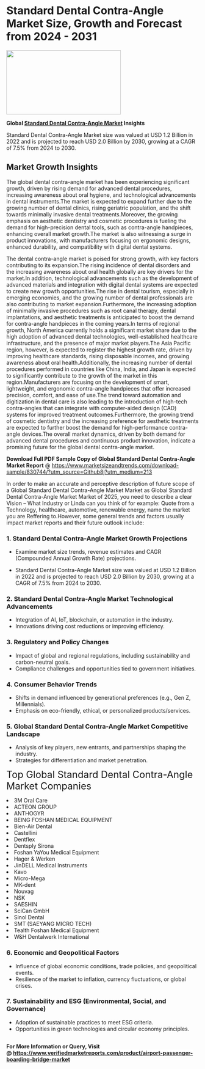 <H1>Standard Dental Contra-Angle Market Size, Growth and Forecast from 2024 - 2031</H1><img class="aligncenter size-medium wp-image-584254" src="https://thirdeyenews.in/wp-content/uploads/2024/09/Global-Market-Research-300x168.jpeg" alt="" width="300" height="168" /><p><strong>Global&nbsp;<a href="https://www.marketsizeandtrends.com/download-sample/830744/?utm_source=Github8j?utm_medium=213">Standard Dental Contra-Angle Market</a> Insights</strong></p><p>Standard Dental Contra-Angle Market size was valued at USD 1.2 Billion in 2022 and is projected to reach USD 2.0 Billion by 2030, growing at a CAGR of 7.5% from 2024 to 2030.</p><p><h2>Market Growth Insights</h2> <p>The global dental contra-angle market has been experiencing significant growth, driven by rising demand for advanced dental procedures, increasing awareness about oral hygiene, and technological advancements in dental instruments.The market is expected to expand further due to the growing number of dental clinics, rising geriatric population, and the shift towards minimally invasive dental treatments.Moreover, the growing emphasis on aesthetic dentistry and cosmetic procedures is fueling the demand for high-precision dental tools, such as contra-angle handpieces, enhancing overall market growth.The market is also witnessing a surge in product innovations, with manufacturers focusing on ergonomic designs, enhanced durability, and compatibility with digital dental systems.</p> <p>The dental contra-angle market is poised for strong growth, with key factors contributing to its expansion.The rising incidence of dental disorders and the increasing awareness about oral health globally are key drivers for the market.In addition, technological advancements such as the development of advanced materials and integration with digital dental systems are expected to create new growth opportunities.The rise in dental tourism, especially in emerging economies, and the growing number of dental professionals are also contributing to market expansion.Furthermore, the increasing adoption of minimally invasive procedures such as root canal therapy, dental implantations, and aesthetic treatments is anticipated to boost the demand for contra-angle handpieces in the coming years.In terms of regional growth, North America currently holds a significant market share due to the high adoption of advanced dental technologies, well-established healthcare infrastructure, and the presence of major market players.The Asia Pacific region, however, is expected to register the highest growth rate, driven by improving healthcare standards, rising disposable incomes, and growing awareness about oral health.Additionally, the increasing number of dental procedures performed in countries like China, India, and Japan is expected to significantly contribute to the growth of the market in this region.Manufacturers are focusing on the development of smart, lightweight, and ergonomic contra-angle handpieces that offer increased precision, comfort, and ease of use.The trend toward automation and digitization in dental care is also leading to the introduction of high-tech contra-angles that can integrate with computer-aided design (CAD) systems for improved treatment outcomes.Furthermore, the growing trend of cosmetic dentistry and the increasing preference for aesthetic treatments are expected to further boost the demand for high-performance contra-angle devices.The overall market dynamics, driven by both demand for advanced dental procedures and continuous product innovation, indicate a promising future for the global dental contra-angle market.<p><span class=""><strong>Download Full PDF Sample Copy of Global Standard Dental Contra-Angle Market Report</strong> @ <a href="https://www.marketsizeandtrends.com/download-sample/830744/?utm_source=Github8j?utm_medium=213" target="_blank">https://www.marketsizeandtrends.com/download-sample/830744/?utm_source=Github8j?utm_medium=213</a></span></p><p>In order to make an accurate and perceptive description of future scope of a Global&nbsp;Standard Dental Contra-Angle Market Market as Global&nbsp;Standard Dental Contra-Angle Market Market of 2025, you need to describe a clear Vision &ndash; What Industry or Linda can you think of for example: Quote from a Technology, healthcare, automotive, renewable energy, name the market you are Reffering to.However, some general trends and factors usually impact market reports and their future outlook include:</p><h3>1.&nbsp;<strong>Standard Dental Contra-Angle Market Growth Projections</strong></h3><ul><li>Examine market size trends, revenue estimates and CAGR (Compounded Annual Growth Rate) projections.</li><li><p>Standard Dental Contra-Angle Market size was valued at USD 1.2 Billion in 2022 and is projected to reach USD 2.0 Billion by 2030, growing at a CAGR of 7.5% from 2024 to 2030.</p></li></ul><h3>2.&nbsp;<strong>Standard Dental Contra-Angle Market Technological Advancements</strong></h3><ul><li>Integration of AI, IoT, blockchain, or automation in the industry.</li><li>Innovations driving cost reductions or improving efficiency.</li></ul><h3>3.&nbsp;<strong>Regulatory and Policy Changes</strong></h3><ul><li>Impact of global and regional regulations, including sustainability and carbon-neutral goals.</li><li>Compliance challenges and opportunities tied to government initiatives.</li></ul><h3>4.&nbsp;<strong>Consumer Behavior Trends</strong></h3><ul><li>Shifts in demand influenced by generational preferences (e.g., Gen Z, Millennials).</li><li>Emphasis on eco-friendly, ethical, or personalized products/services.</li></ul><h3>5.&nbsp;<strong>Global Standard Dental Contra-Angle Market Competitive Landscape</strong></h3><ul><li>Analysis of key players, new entrants, and partnerships shaping the industry.</li><li>Strategies for differentiation and market penetration.</li></ul><p data-pm-slice="1 1 []"><span style="color: inherit; font-family: inherit; font-size: 25px;">Top Global Standard Dental Contra-Angle Market Companies</span></p><div class="" data-test-id=""><p><li>3M Oral Care</li><li> ACTEON GROUP</li><li> ANTHOGYR</li><li> BEING FOSHAN MEDICAL EQUIPMENT</li><li> Bien-Air Dental</li><li> Castellini</li><li> Dentflex</li><li> Dentsply Sirona</li><li> Foshan YaYou Medical Equipment</li><li> Hager & Werken</li><li> JinDELL Medical Instruments</li><li> Kavo</li><li> Micro-Mega</li><li> MK-dent</li><li> Nouvag</li><li> NSK</li><li> SAESHIN</li><li> SciCan GmbH</li><li> Sinol Dental</li><li> SMT (SAEYANG MICRO TECH)</li><li> Tealth Foshan Medical Equipment</li><li> W&H Dentalwerk International</li></p></div><h3>6.&nbsp;<strong>Economic and Geopolitical Factors</strong></h3><ul><li>Influence of global economic conditions, trade policies, and geopolitical events.</li><li>Resilience of the market to inflation, currency fluctuations, or global crises.</li></ul><h3>7.&nbsp;<strong>Sustainability and ESG (Environmental, Social, and Governance)</strong></h3><ul><li>Adoption of sustainable practices to meet ESG criteria.</li><li>Opportunities in green technologies and circular economy principles.</li></ul><h2><strong style="font-size: 14px;">For More Information or Query, Visit @&nbsp;</strong><a style="background-color: #ffffff; font-size: 14px;" href="https://www.marketsizeandtrends.com/report/standard-dental-contra-angle-market/" target="_blank">https://www.verifiedmarketreports.com/product/airport-passenger-boarding-bridge-market</a></h2>